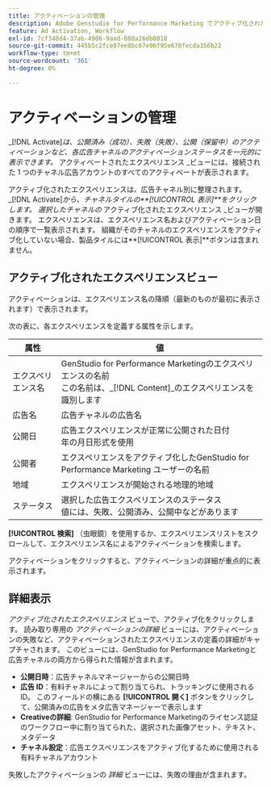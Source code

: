 ```yaml
---
title: アクティベーションの管理
description: Adobe Genstudio for Performance Marketing でアクティブ化されたエクスペリエンスを管理する方法について説明します。
feature: Ad Activation, Workflow
exl-id: 7cf340d4-37ab-4906-9aad-088a26db0818
source-git-commit: 445b5c2fce07ee8bc67e96f95e670fecda356b22
workflow-type: tm+mt
source-wordcount: '361'
ht-degree: 0%

---
```


# アクティベーションの管理

_[!DNL Activate]_は、公開済み（成功）、失敗（失敗）、公開（保留中）のアクティベーションなど、各広告チャネルのアクティベーションステータスを一元的に表示できます。_ アクティベートされたエクスペリエンス _ビューには、接続された 1 つのチャネル広告アカウントのすべてのアクティベートが表示されます。

アクティブ化されたエクスペリエンスは、広告チャネル別に整理されます。 _[!DNL Activate]_から、チャネルタイルの&#x200B;**[!UICONTROL 表示]**をクリックします。 選択したチャネルの_ アクティブ化されたエクスペリエンス _ビューが開きます。 エクスペリエンスは、エクスペリエンス名およびアクティベーション日の順序で一覧表示されます。 組織がそのチャネルのエクスペリエンスをアクティブ化していない場合、製品タイルには&#x200B;**[!UICONTROL 表示]**ボタンは含まれません。

## アクティブ化されたエクスペリエンスビュー

アクティベーションは、エクスペリエンス名の降順（最新のものが最初に表示されます）で表示されます。

次の表に、各エクスペリエンスを定義する属性を示します。

| 属性 | 値 |
|------------------|---------------------------------------------------------------------------------------------|
| エクスペリエンス名 | GenStudio for Performance Marketingのエクスペリエンスの名前 <br> この名前は、_[!DNL Content]_のエクスペリエンスを識別します |
| 広告名 | 広告チャネルの広告名 |
| 公開日 | 広告エクスペリエンスが正常に公開された日付 <br> 年の月日形式を使用 |
| 公開者 | エクスペリエンスをアクティブ化したGenStudio for Performance Marketing ユーザーの名前 |
| 地域 | エクスペリエンスが開始される地理的地域 |
| ステータス | 選択した広告エクスペリエンスのステータス <br> 値には、失敗、公開済み、公開中などがあります |

**[!UICONTROL 検索]** （虫眼鏡）を使用するか、エクスペリエンスリストをスクロールして、エクスペリエンス名によるアクティベーションを検索します。

アクティベーションをクリックすると、アクティベーションの詳細が重点的に表示されます。

## 詳細表示

_アクティブ化されたエクスペリエンス_ ビューで、アクティブ化をクリックします。 読み取り専用の _アクティベーションの詳細_ ビューには、アクティベーションの失敗など、アクティベーションされたエクスペリエンスの定義の詳細がキャプチャされます。 このビューには、GenStudio for Performance Marketingと広告チャネルの両方から得られた情報が含まれます。

* **公開日時**：広告チャネルマネージャーからの公開日時
* **広告 ID**：有料チャネルによって割り当てられ、トラッキングに使用される ID。 このフィールドの横にある **[!UICONTROL 開く]** ボタンをクリックして、公開済みの広告をメタ広告マネージャーで表示します
* **Creativeの詳細**: GenStudio for Performance Marketingのライセンス認証のワークフロー中に割り当てられた、選択された画像アセット、テキスト、メタデータ
* **チャネル設定**：広告エクスペリエンスをアクティブ化するために使用される有料チャネルアカウント

失敗したアクティベーションの _詳細_ ビューには、失敗の理由が含まれます。
